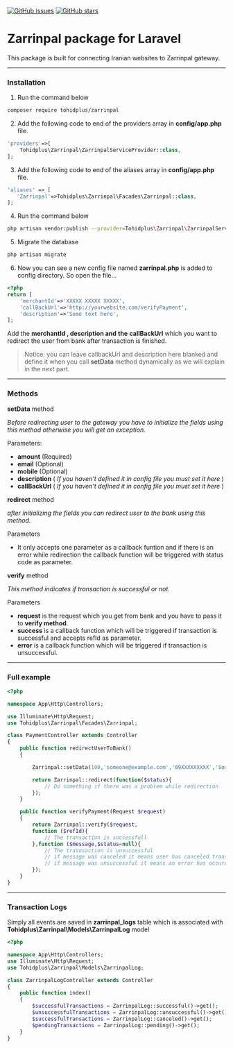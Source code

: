
[![GitHub issues](https://img.shields.io/github/issues/tohidplus/zarrinpal.svg)](https://github.com/tohidplus/zarrinpal/issues)
[![GitHub stars](https://img.shields.io/github/stars/tohidplus/zarrinpal.svg)](https://github.com/tohidplus/zarrinpal/stargazers)

# Zarrinpal package for Laravel
This package is built for connecting Iranian websites to Zarrinpal gateway.

---

### Installation
1. Run the command below
```bash
composer require tohidplus/zarrinpal
```

2. Add the following code to end of the providers array in **config/app.php** file.
```php
'providers'=>[
    Tohidplus\Zarrinpal\ZarrinpalServiceProvider::class,
];
```

3. Add the following code to end of the aliases array in **config/app.php** file.
```php
'aliases' => [
   'Zarrinpal'=>Tohidplus\Zarrinpal\Facades\Zarrinpal::class,
];
```

4. Run the command below
```bash
php artisan vendor:publish --provider=Tohidplus\Zarrinpal\ZarrinpalServiceProvider
```

5. Migrate the database
```bash
php artisan migrate
```

6. Now you can see a new config file named **zarrinpal.php** is added to config directory. So open the file...
```php
<?php
return [
    'merchantId'=>'XXXXX XXXXX XXXXX',
    'callBackUrl'=>'http://yourwebsite.com/verifyPayment',
    'description'=>'Some text here',
];
```
Add the **merchantId , description and** **the** **callBackUrl** which you want to redirect the user from bank after transaction is finished.

> Notice: you can leave callbackUrl and description here blanked and define it when you call **setData** method dynamically as we will explain  in the next part.

---

### Methods
**setData** method

*Before redirecting user to the gateway you have to initialize the fields using this method otherwise you will get an exception.*

Parameters:
- **amount** (Required)
- **email** (Optional)
- **mobile** (Optional)
- **description** ( *If you haven't defined it in config file you must set it here* )
- **callBackUrl** ( *If you haven't defined it in config file you must set it here* )

**redirect** method

*after initializing the fields you can redirect user to the bank using this method.*

Parameters

- It only accepts one parameter as a callback funtion and if there is an error while redirection the callback function will be triggered with status code as parameter.

**verify** method

*This method indicates if transaction is successful or not.*


Parameters
- **request** is the request which you get from bank and you have to pass it to **verify method**.
- **success**  is a callback function which will be triggered if transaction is successful and accepts refId as parameter.
- **error** is a callback function which will be triggered if transaction is unsuccessful.

---
### Full example
```php
<?php

namespace App\Http\Controllers;

use Illuminate\Http\Request;
use Tohidplus\Zarrinpal\Facades\Zarrinpal;

class PaymentController extends Controller
{
    public function redirectUserToBank()
    {

        Zarrinpal::setData(100,'someone@example.com','09XXXXXXXXX','Some descripion','another/callback/url');

        return Zarrinpal::redirect(function($status){
            // Do something if there was a problem while redirection
        });
    }

    public function verifyPayment(Request $request)
    {
        return Zarrinpal::verify($request,
        function ($refId){
            // The transaction is successfull    
        },function ($message,$status=null){
            // The trasnsaction is unsuccessful
            // if message was canceled it means user has canceled transaction them self
            // if message was unsuccessful it means an error has occurred 
        });
    }
}

```

---

### Transaction Logs
Simply all events are saved in **zarrinpal_logs** table which is associated with **Tohidplus\Zarrinpal\Models\ZarrinpalLog** model
```php
<?php

namespace App\Http\Controllers;
use Illuminate\Http\Request;
use Tohidplus\Zarrinpal\Models\ZarrinpalLog;

class ZarrinpalLogController extends Controller
{
    public function index()
    {
        $successfulTransactions = ZarrinpalLog::successful()->get();
        $unsuccessfulTransactions = ZarrinpalLog::unsuccessful()->get();
        $successfulTransactions = ZarrinpalLog::canceled()->get();
        $pendingTransactions = ZarrinpalLog::pending()->get();
    }
}

```
